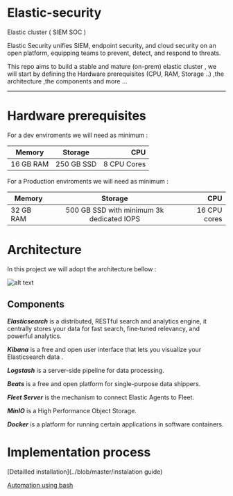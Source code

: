 # Elastic-security
Elastic cluster ( SIEM SOC )


Elastic Security unifies SIEM, endpoint security, and cloud security on an open platform, equipping teams to prevent, detect, and respond to threats.


This repo aims to build a stable and mature (on-prem) elastic cluster , we will start by defining  the Hardware prerequisites (CPU, RAM, Storage ..) ,the architecture ,the components and more ...

-------------------------------------------------------------------------------------------------------------------------------------------------------------------------------
# Hardware prerequisites

For a dev enviroments we will need as minimum :

|Memory         | Storage       | CPU   |
| ------------- |:-------------:| -----:|
| 16 GB RAM     | 250 GB SSD    |8 CPU Cores|

For a Production enviroments we will need as minimum :

|Memory         | Storage       | CPU   |
| ------------- |:-------------:| -----:|
| 32 GB RAM     | 500 GB SSD with minimum 3k dedicated IOPS   |16 CPU cores|

# Architecture

In this project we will adopt the architecture bellow :

![alt text](https://github.com/whatisdeadmayneverdie/Elastic-security/blob/cfc8951b784fe39c1549f3d7b68276a4cf4d01bd/Architecture.png "Project architecture")

## Components

***Elasticsearch***  is a distributed, RESTful search and analytics engine, it centrally stores your data for  fast search, fine‑tuned relevancy, and powerful analytics. 

***Kibana***  is a free and open user interface that lets you visualize your Elasticsearch data .

***Logstash*** is a server-side pipeline for data processing.

***Beats*** is a free and open platform for single-purpose data shippers.

***Fleet Server*** is the mechanism to connect Elastic Agents to Fleet.

***MinIO*** is a High Performance Object Storage.

***Docker*** is a platform for running certain applications in software containers.


# Implementation process

[Detailled installation](../blob/master/instalation guide)

[Automation using bash](../blob/master/LICENSE)



